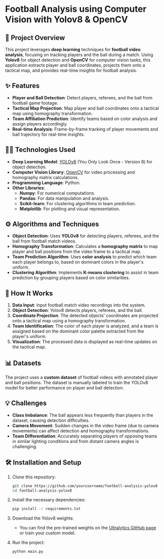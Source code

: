 # Football Analysis using Computer Vision with Yolov8 & OpenCV

## 📖 Project Overview
This project leverages **deep learning** techniques for **football video analysis**, focusing on tracking players and the ball during a match. Using **Yolov8** for object detection and **OpenCV** for computer vision tasks, this application extracts player and ball coordinates, projects them onto a tactical map, and provides real-time insights for football analysis.

## ✨ Features
- **Player and Ball Detection**: Detect players, referees, and the ball from football game footage.
- **Tactical Map Projection**: Map player and ball coordinates onto a tactical map using homography transformation.
- **Team Affiliation Prediction**: Identify teams based on color analysis and assign players accordingly.
- **Real-time Analysis**: Frame-by-frame tracking of player movements and ball trajectory for real-time insights.

## 🧑‍💻 Technologies Used
- **Deep Learning Model**: [YOLOv8](https://github.com/ultralytics/yolov8) (You Only Look Once - Version 8) for object detection.
- **Computer Vision Library**: [OpenCV](https://opencv.org/) for video processing and homography matrix calculations.
- **Programming Language**: Python.
- **Other Libraries**:
  - **Numpy**: For numerical computations.
  - **Pandas**: For data manipulation and analysis.
  - **Scikit-learn**: For clustering algorithms in team prediction.
  - **Matplotlib**: For plotting and visual representation.
  
## ⚙️ Algorithms and Techniques
- **Object Detection**: Uses **YOLOv8** for detecting players, referees, and the ball from football match videos.
- **Homography Transformation**: Calculates a **homography matrix** to map player and ball positions from the video frame to a tactical map.
- **Team Prediction Algorithm**: Uses **color analysis** to predict which team each player belongs to, based on dominant colors in the player's uniform.
- **Clustering Algorithm**: Implements **K-means clustering** to assist in team prediction by grouping players based on color similarities.

## 🚀 How It Works
1. **Data Input**: Input football match video recordings into the system.
2. **Object Detection**: Yolov8 detects players, referees, and the ball.
3. **Coordinate Projection**: The detected objects' coordinates are projected onto a tactical map using a homography transformation.
4. **Team Identification**: The color of each player is analyzed, and a team is assigned based on the dominant color palette extracted from the player's uniform.
5. **Visualization**: The processed data is displayed as real-time updates on the tactical map.

## 📊 Datasets
The project uses a **custom dataset** of football videos with annotated player and ball positions. The dataset is manually labeled to train the YOLOv8 model for better performance on player and ball detection.

## 💡 Challenges
- **Class Imbalance**: The ball appears less frequently than players in the dataset, causing detection difficulties.
- **Camera Movement**: Sudden changes in the video frame (due to camera movements) can affect detection and homography transformations.
- **Team Differentiation**: Accurately separating players of opposing teams in similar lighting conditions and from distant camera angles is challenging.

## 🛠️ Installation and Setup
1. Clone this repository:
   ```bash
   git clone https://github.com/yourusername/football-analysis-yolov8
   cd football-analysis-yolov8
   ```
2. Install the necessary dependencies:
   ```bash
   pip install -r requirements.txt
   ```
3. Download the Yolov8 weights:
   - You can find the pre-trained weights on the [Ultralytics GitHub page](https://github.com/ultralytics/yolov8) or train your custom model.

4. Run the project:
   ```bash
   python main.py
   ```


